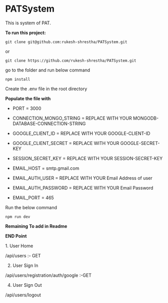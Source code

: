 # PATSystem

This is system of PAT.

**To run this project:**
```
git clone git@github.com:rukesh-shrestha/PATSystem.git
``` 
or       
```
git clone https://github.com/rukesh-shrestha/PATSystem.git
```

go to the folder and run below command
```
npm install
```

Create the .env file in the root directory

**Populate the file with**

-   PORT = 3000
  
-   CONNECTION_MONGO_STRING = REPLACE WITH YOUR MONGODB-DATABASE-CONNECTION-STRING
  
-   GOOGLE_CLIENT_ID = REPLACE WITH YOUR GOOGLE-CLIENT-ID
  
-   GOOGLE_CLIENT_SECRET = REPLACE WITH YOUR GOOGLE-SECRET-KEY
  
-   SESSION_SECRET_KEY = REPLACE WITH YOUR SESSION-SECRET-KEY

-   EMAIL_HOST = smtp.gmail.com

-   EMAIL_AUTH_USER = REPLACE WITH YOUR Email Address of user

-   EMAIL_AUTH_PASSWORD = REPLACE WITH YOUR Email Password

-   EMAIL_PORT = 465

Run the below command
```
npm run dev
```


**Remaining To add in Readme**

**END Point**

  
</ul>
1. User Home

  <domain-name>/api/users :- GET
      
2. User Sign In
   
<domain-name>/api/users/registration/auth/google :-GET

  
4. User Sign Out
   
 <domain-name>/api/users/logout
